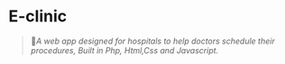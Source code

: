 # E-clinic
>:hospital:_A web app designed for hospitals to help doctors schedule their procedures, Built in Php, Html,Css and Javascript._
